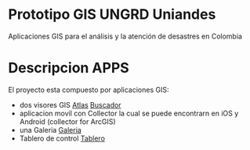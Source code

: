 # Prototipo GIS UNGRD Uniandes
Aplicaciones GIS para el análisis y la atención de desastres en Colombia

# Descripcion APPS

El proyecto esta compuesto por aplicaciones GIS:

- dos visores GIS [Atlas](/UNGRDPrototipo/Atlas/)   [Buscador](/UNGRDPrototipo/buscador/)
- aplicacion movil con Collector la cual se puede encontrarn en iOS y Android (collector for ArcGIS)
- una Galeria [Galeria](https://uandes.maps.arcgis.com/apps/PublicGallery/index.html?appid=97d64401d8fe423485007c4592f53e74)
- Tablero de control [Tablero](https://uandes.maps.arcgis.com/apps/dashboard/index.html#/a38f47a5ee4c49eaa13aa52295bc6a4d)
